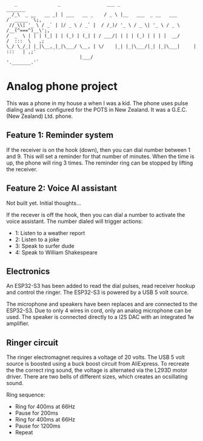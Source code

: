 ```
   _               _                 ___ _                             _______
  /_\  _ __   __ _| | ___   __ _    / _ \ |__   ___  _ __   ___      /` _____ `\;,
 //_\\| '_ \ / _` | |/ _ \ / _` |  / /_)/ '_ \ / _ \| '_ \ / _ \    /__(^===^)__\';,
/  _  \ | | | (_| | | (_) | (_| | / ___/| | | | (_) | | | |  __/      /  :::  \   ,;
\_/ \_/_| |_|\__,_|_|\___/ \__, | \/    |_| |_|\___/|_| |_|\___|     |   :::   | ,;'
                           |___/                                     '._______.'`
```
# Analog phone project

This was a phone in my house a when I was a kid. The phone uses pulse dialing and was configured for the POTS in New Zealand. It was a G.E.C. (New Zealand) Ltd. phone.

## Feature 1: Reminder system

If the receiver is on the hook (down), then you can dial number between 1 and 9. This will set a reminder for that number of minutes. When the time is up, the phone will ring 3 times.  The reminder ring can be stopped by lifting the receiver.

## Feature 2: Voice AI assistant

Not built yet. Initial thoughts...

If the recever is off the hook, then you can dial a number to activate the voice assistant. The number dialed will trigger actions:
- 1: Listen to a weather report
- 2: Listen to a joke
- 3: Speak to surfer dude
- 4: Speak to William Shakespeare

## Electronics

An ESP32-S3 has been added to read the dial pulses, read receiver hookup and control the ringer. The ESP32-S3 is powered by a USB 5 volt source. 

The microphone and speakers have been replaces and are connected to the ESP32-S3. Due to only 4 wires in cord, only an analog microphone can be used. The speaker is connected directly to a I2S DAC with an integrated 1w amplifier.

## Ringer circuit

The ringer electromagnet requires a voltage of 20 volts. The USB 5 volt source is boosted using a buck boost circuit from AliExpress. To recreate the the correct ring sound, the voltage is alternated via the L293D motor driver. There are two bells of different sizes, which creates an ocsillating sound.

Ring sequence:
- Ring for 400ms at 66Hz
- Pause for 200ms
- Ring for 400ms at 66Hz
- Pause for 1200ms
- Repeat
